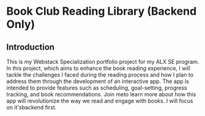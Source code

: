 # Book Club Reading Library (Backend Only)

## Introduction
This is my Webstack Specialization portfolio project for my ALX SE program.
In this project, which aims to enhance the book reading experience, I will tackle the challenges I faced during the reading process and how I plan to address them through the development of an interactive app. The app is intended to provide features such as scheduling, goal-setting, progress tracking, and book recommendations. Join meto learn more about how this app will revolutionize the way we read and engage with books. I will focus on it'sbackend first.

